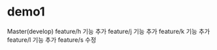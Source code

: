 # demo1
Master(develop)
feature/h 기능 추가
feature/j 기능 추가
feature/k 기능 추가
feature/l 기능 추가
feature/s 수정